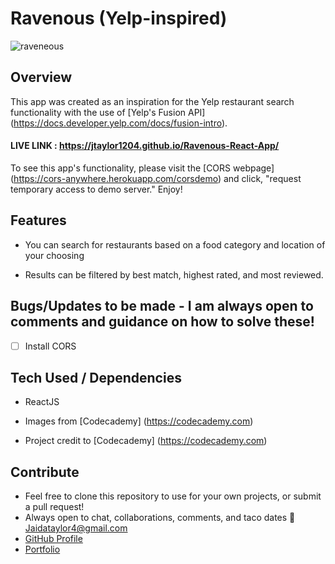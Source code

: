 # Ravenous (Yelp-inspired)

![raveneous](https://user-images.githubusercontent.com/102535399/211427558-1c7bd4ca-1ae6-48e6-8b8a-0f836073083b.gif)

## Overview

This app was created as an inspiration for the Yelp restaurant search functionality with the use of [Yelp's Fusion API] (https://docs.developer.yelp.com/docs/fusion-intro).

#### LIVE LINK : https://jtaylor1204.github.io/Ravenous-React-App/
To see this app's functionality, please visit the [CORS webpage] (https://cors-anywhere.herokuapp.com/corsdemo) and click, "request temporary access to demo server." Enjoy!

## Features

- You can search for restaurants based on a food category and location of your choosing

- Results can be filtered by best match, highest rated, and most reviewed.

## Bugs/Updates to be made - I am always open to comments and guidance on how to solve these!

- [ ] Install CORS

## Tech Used / Dependencies

- ReactJS

- Images from [Codecademy] (https://codecademy.com)

- Project credit to [Codecademy] (https://codecademy.com)

## Contribute

- Feel free to clone this repository to use for your own projects, or submit a pull request!
- Always open to chat, collaborations, comments, and taco dates 🌮 [Jaidataylor4@gmail.com](mailto:jaidataylor4@gmail.com)
- [GitHub Profile](https://github.com/jtaylor1204)
- [Portfolio](https://jaidataylor.tech)

